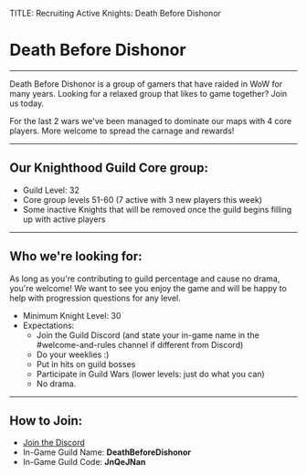 TITLE: Recruiting Active Knights: Death Before Dishonor

# Death Before Dishonor
---

Death Before Dishonor is a group of gamers that have raided in WoW for many years. Looking for a relaxed group that likes to game together? Join us today. 

For the last 2 wars we've been managed to dominate our maps with 4 core players. More welcome to spread the carnage and rewards!

----
## Our Knighthood Guild Core group:

* Guild Level: 32
* Core group levels 51-60 (7 active with 3 new players this week)
* Some inactive Knights that will be removed once the guild begins filling up with active players

---
## Who we're looking for:

As long as you're contributing to guild percentage and cause no drama, you're welcome! We want to see you enjoy the game and will be happy to help with progression questions for any level. 

* Minimum Knight Level: 30
* Expectations: 
    * Join the Guild Discord (and state your in-game name in the #welcome-and-rules channel if different from Discord)
    * Do your weeklies :)
    * Put in hits on guild bosses
    * Participate in Guild Wars (lower levels: just do what you can)
    * No drama. 

---
## How to Join:

* [Join the Discord](https://discord.gg/uMnXaNWY)
* In-Game Guild Name: **DeathBeforeDishonor**
* In-Game Guild Code: **JnQeJNan**




